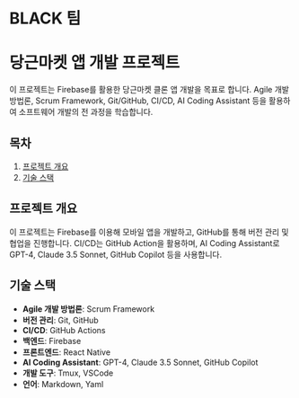 # BLACK 팀

# 당근마켓 앱 개발 프로젝트

이 프로젝트는 Firebase를 활용한 당근마켓 클론 앱 개발을 목표로 합니다. Agile 개발 방법론, Scrum Framework, Git/GitHub, CI/CD, AI Coding Assistant 등을 활용하여 소프트웨어 개발의 전 과정을 학습합니다.

## 목차
1. [프로젝트 개요](#프로젝트-개요)
2. [기술 스택](#기술-스택)


## 프로젝트 개요
이 프로젝트는 Firebase를 이용해 모바일 앱을 개발하고, GitHub를 통해 버전 관리 및 협업을 진행합니다. CI/CD는 GitHub Action을 활용하며, AI Coding Assistant로 GPT-4, Claude 3.5 Sonnet, GitHub Copilot 등을 사용합니다.

## 기술 스택
- **Agile 개발 방법론**: Scrum Framework
- **버전 관리**: Git, GitHub
- **CI/CD**: GitHub Actions
- **백엔드**: Firebase
- **프론트엔드**: React Native
- **AI Coding Assistant**: GPT-4, Claude 3.5 Sonnet, GitHub Copilot
- **개발 도구**: Tmux, VSCode
- **언어**: Markdown, Yaml
